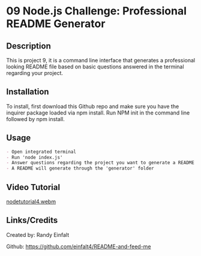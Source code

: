 # 09 Node.js Challenge: Professional README Generator

## Description

This is project 9, it is a command line interface that generates a professional looking README file based on basic questions answered in the terminal regarding your project.


## Installation


To install, first download this Github repo and make sure you have the inquirer package loaded via npm install. Run NPM init in the command line followed by npm install.


## Usage

```md
- Open integrated terminal
- Run 'node index.js'
- Answer questions regarding the project you want to generate a README for
- A README will generate through the 'generator' folder 
```

## Video Tutorial



[nodetutorial4.webm](https://user-images.githubusercontent.com/107439535/186210658-b18b2448-ca39-48a5-bd08-d595e8297c6b.webm)



## Links/Credits

Created by: Randy Einfalt

Github: https://github.com/einfalt4/README-and-feed-me
